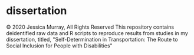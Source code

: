 # dissertation
© 2020 Jessica Murray, All Rights Reserved
This repository contains deidentified raw data and R scripts to reproduce results from studies in my dissertation, titled, "Self-Determination in Transportation: The Route to Social Inclusion for People with Disabilities"
